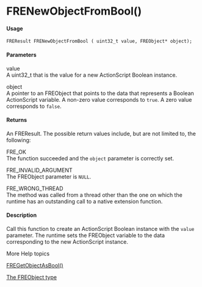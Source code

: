 # FRENewObjectFromBool()

#### Usage

    FREResult FRENewObjectFromBool ( uint32_t value, FREObject* object);

#### Parameters

value  
A uint32_t that is the value for a new ActionScript Boolean instance.

object  
A pointer to an FREObject that points to the data that represents a Boolean
ActionScript variable. A non-zero value corresponds to `true`. A zero value
corresponds to `false`.

#### Returns

An FREResult. The possible return values include, but are not limited to, the
following:

FRE_OK  
The function succeeded and the `object` parameter is correctly set.

FRE_INVALID_ARGUMENT  
The FREObject parameter is `NULL`.

FRE_WRONG_THREAD  
The method was called from a thread other than the one on which the runtime has
an outstanding call to a native extension function.

#### Description

Call this function to create an ActionScript Boolean instance with the `value`
parameter. The runtime sets the FREObject variable to the data corresponding to
the new ActionScript instance.

More Help topics

[FREGetObjectAsBool()](./fregetobjectasbool.md)

[The FREObject type](../../coding-the-native-side-with-c/the-freobject-type.md)
